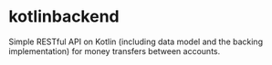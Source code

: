 # kotlinbackend
Simple RESTful API on Kotlin (including data model and the backing implementation) for money transfers between accounts.